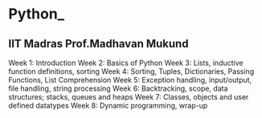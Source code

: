 # Python_
## IIT Madras Prof.Madhavan Mukund
Week 1: Introduction
Week 2: Basics of Python
Week 3: Lists, inductive function definitions, sorting
Week 4: Sorting, Tuples, Dictionaries, Passing Functions, List Comprehension
Week 5: Exception handling, input/output, file handling, string processing
Week 6: Backtracking, scope, data structures; stacks, queues and heaps
Week 7: Classes, objects and user defined datatypes
Week 8: Dynamic programming, wrap-up
